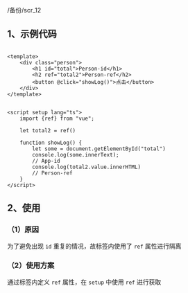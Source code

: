 /备份/scr_12

## 1、示例代码

```vue

<template>
    <div class="person">
        <h1 id="total">Person-id</h1>
        <h2 ref="total2">Person-ref</h2>
        <button @click="showLog()">点击</button>
    </div>
</template>


<script setup lang="ts">
    import {ref} from "vue";

    let total2 = ref()

    function showLog() {
        let some = document.getElementById("total")
        console.log(some.innerText);
        // App-id
        console.log(total2.value.innerHTML)
        // Person-ref
    }
</script>
```

## 2、使用

### （1）原因

为了避免出现 `id` 重复的情况，故标签内使用了 `ref` 属性进行隔离

### （2）使用方案

通过标签内定义 `ref` 属性，在 `setup` 中使用 `ref` 进行获取